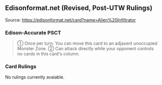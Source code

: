 
## Edisonformat.net (Revised, Post-UTW Rulings)

Source: https://edisonformat.net/card?name=Alien%20Infiltrator

### Edison-Accurate PSCT

> ① Once per turn: You can move this card to an adjasent unoccupied Monster Zone.
> ② Can attack directly while your opponent controls no cards in this card's column.

### Card Rulings

No rulings currently avaiable.
            
